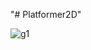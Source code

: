 "# Platformer2D" 

![g1](https://github.com/TurkishDeveloper/Platformer2D/assets/38836891/ac4af1a9-850f-4e17-b874-bf2eeedf596e)
